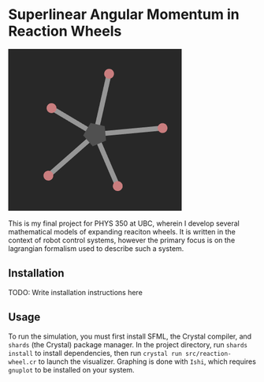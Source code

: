# Superlinear Angular Momentum in Reaction Wheels

![The simulator in action](demonstration.gif)

This is my final project for PHYS 350 at UBC, wherein I develop several mathematical
models of expanding reaciton wheels. It is written in the context of robot control systems,
however the primary focus is on the lagrangian formalism used to describe such a system.

## Installation

TODO: Write installation instructions here

## Usage

To run the simulation, you must first install SFML, the Crystal compiler, and
`shards` (the Crystal) package manager. In the project directory, run `shards
install` to install dependencies, then run `crystal run src/reaction-wheel.cr`
to launch the visualizer. Graphing is done with `Ishi`, which requires `gnuplot`
to be installed on your system.
